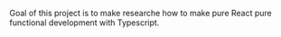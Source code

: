 Goal of this project is to make researche how to make pure React pure functional development with Typescript.


